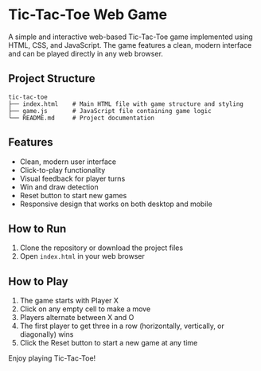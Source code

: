 # Tic-Tac-Toe Web Game

A simple and interactive web-based Tic-Tac-Toe game implemented using HTML, CSS, and JavaScript. The game features a clean, modern interface and can be played directly in any web browser.

## Project Structure

```
tic-tac-toe
├── index.html    # Main HTML file with game structure and styling
├── game.js       # JavaScript file containing game logic
└── README.md     # Project documentation
```

## Features

- Clean, modern user interface
- Click-to-play functionality
- Visual feedback for player turns
- Win and draw detection
- Reset button to start new games
- Responsive design that works on both desktop and mobile

## How to Run

1. Clone the repository or download the project files
2. Open `index.html` in your web browser
   

## How to Play

1. The game starts with Player X
2. Click on any empty cell to make a move
3. Players alternate between X and O
4. The first player to get three in a row (horizontally, vertically, or diagonally) wins
5. Click the Reset button to start a new game at any time

Enjoy playing Tic-Tac-Toe!